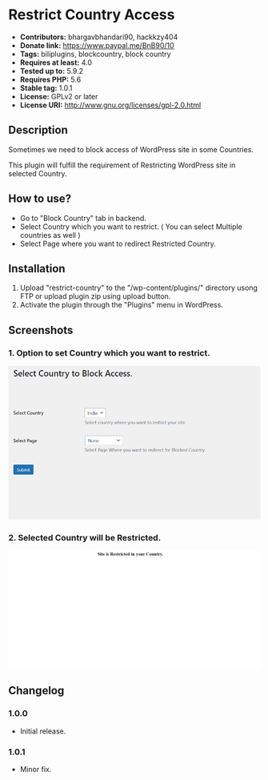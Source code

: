 # Restrict Country Access #
- **Contributors:** bhargavbhandari90, hackkzy404 
- **Donate link:** https://www.paypal.me/BnB90/10 
- **Tags:** biliplugins, blockcountry, block country 
- **Requires at least:** 4.0 
- **Tested up to:** 5.9.2
- **Requires PHP:** 5.6 
- **Stable tag:** 1.0.1 
- **License:** GPLv2 or later
- **License URI:** http://www.gnu.org/licenses/gpl-2.0.html 

## Description ##

Sometimes we need to block access of WordPress site in some Countries.

This plugin will fulfill the requirement of Restricting WordPress site in selected Country.

## How to use? ##

* Go to "Block Country" tab in backend.
* Select Country which you want to restrict. ( You can select Multiple countries as well )
* Select Page where you want to redirect Restricted Country.

## Installation ##
1. Upload "restrict-country" to the "/wp-content/plugins/" directory usong FTP or upload plugin zip using upload button.
2. Activate the plugin through the "Plugins" menu in WordPress.

## Screenshots ##
### 1. Option to set Country which you want to restrict. ###
![alt text](screenshot-1.png "Option to set Country which you want to restrict")
### 2. Selected Country will be Restricted. ###
![alt text](screenshot-2.png "Selected Country will be Restricted")

## Changelog ##

### 1.0.0 ###
* Initial release.

### 1.0.1 ###
* Minor fix.